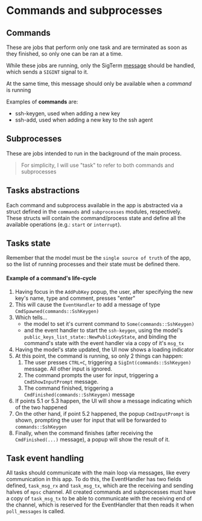 # Commands and subprocesses

## Commands
These are jobs that perform only one task and are terminated as soon as they
finished, so only one can be ran at a time.

While these jobs are running, only the SigTerm [message](./messages.md) should
be handled, which sends a `SIGINT` signal to it.

At the same time, this message should only be available when a *command*
is running

Examples of **commands** are:
- ssh-keygen, used when adding a new key
- ssh-add, used when adding a new key to the ssh agent

## Subprocesses
These are jobs intended to run in the background of the main process.

> For simplicity, I will use "task" to refer to both commands and subprocesses

## Tasks abstractions
Each command and subprocess available in the app is abstracted via a struct
defined in the `commands` and `subprocesses` modules, respectively. These structs
will contain the command/process state and define all the available operations
(e.g.: `start` or `interrupt`).

## Tasks state
Remember that the model must be the `single source of truth` of the app, so the
list of running processes and their state must be defined there.

#### Example of a command's life-cycle
1. Having focus in the `AddPubKey` popup, the user, after specifying the new key's
name, type and comment, presses "enter"
2. This will cause the `EventHandler` to add a message of type
`CmdSpawned(commands::SshKeygen)`
3. Which tells...
    - the model to set it's current command to `Some(commands::SshKeygen)`
    - and the event handler to start the `ssh-keygen`, using the model's 
    `public_keys_list_state::NewPublicKeyState`, and binding the command's state
    with the event handler via a copy of it's `msg_tx`
4. Having the model's state updated, the UI now shows a loading indicator
5. At this point, the command is running, so only 2 things can happen:
    1. The user presses `CTRL+C`, triggering a `SigInt(commands::SshKeygen)`
    message. All other input is ignored.
    2. The command prompts the user for input, triggering a `CmdShowInputPrompt`
    message.
    3. The command finished, triggering a `CmdFinished(commands::SshKeygen)`
    message
6. If points 5.1 or 5.3 happen, the UI will show a message indicating which of the
two happened
7. On the other hand, if point 5.2 happened, the popup `CmdInputPrompt` is shown,
prompting the user for input that will be forwarded to `commands::SshKeygen`
8. Finally, when the command finishes (after receiving the `CmdFinished(...)`
message), a popup will show the result of it.

## Task event handling
All tasks should communicate with the main loop via messages, like every
communication in this app. To do this, the EventHandler has two fields defined,
`task_msg_rx` and `task_msg_tx`, which are the receiving and sending halves of
`mpsc` channel. All created commands and subprocesses must have a copy of
`task_msg_tx` to be able to communicate with the receiving end of the channel,
which is reserved for the EventHandler that then reads it when
`poll_messages` is called.
